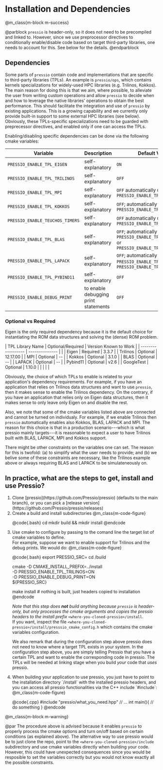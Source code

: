 
# Installation and Dependencies


@m_class{m-block m-success}

@parblock `pressio` is header-only, so it does not need to be precompiled and linked to.
However, since we use preprocessor directives to conditionally
enable/disable code based on target third-party libraries,
one needs to account for this. See below for the details.
@endparblock



## Dependencies

Some parts of `pressio` contain code and implementations
that are specific to third-party libraries (TPLs).
An example is `pressio/ops`, which contains kernels specializations
for widely-used HPC libraries (e.g. Trilinos, Kokkos).
The main reason for doing this is that we aim, where possible,
to alleviate the user from writing custom operations and allow `pressio` to decide when and how to leverage
the native libraries' operations to obtain the best performance.
This should facilitate the integration and use of `pressio` by existing applications.
This is a growing capability and we currently only
provide built-in support to some external HPC libraries (see below).
Obviously, these TPLs-specific specializations need to be guarded with
preprecessor directives, and enabled only if one can access the TPLs.

Enabling/disabling specific dependencies can be done via the following cmake variables:

| Variable                        | Description                          | Default Value                                                                                   |
| ------------------              | ---------------                      | -----------                                                                                     |
| `PRESSIO_ENABLE_TPL_EIGEN`      | self-explanatory                     | `ON`                                                                                            |
| `PRESSIO_ENABLE_TPL_TRILINOS`   | self-explanatory                     | `OFF`                                                                                           |
| `PRESSIO_ENABLE_TPL_MPI`        | self-explanatory                     | `OFF`  automatically `ON` if `PRESSIO_ENABLE_TPL_TRILINOS=ON`                                   |
| `PRESSIO_ENABLE_TPL_KOKKOS`     | self-explanatory                     | `OFF`; automatically `ON` if `PRESSIO_ENABLE_TPL_TRILINOS=ON`                                   |
| `PRESSIO_ENABLE_TEUCHOS_TIMERS` | self-explanatory                     | `OFF`  automatically `ON` if `PRESSIO_ENABLE_TPL_TRILINOS=ON`                                   |
| `PRESSIO_ENABLE_TPL_BLAS`       | self-explanatory                     | `OFF`; automatically `ON` if `PRESSIO_ENABLE_TPL_LAPACK=ON` or `PRESSIO_ENABLE_TPL_TRILINOS=ON` |
| `PRESSIO_ENABLE_TPL_LAPACK`     | self-explanatory                     | `OFF`; automatically `ON` if `PRESSIO_ENABLE_TPL_BLAS=ON` or `PRESSIO_ENABLE_TPL_TRILINOS=ON`   |
| `PRESSIO_ENABLE_TPL_PYBIND11`   | self-explanatory                     | `OFF`                                                                                           |
| `PRESSIO_ENABLE_DEBUG_PRINT`    | to enable debugging print statements | `OFF`                                                                                           |

### Optional vs Required

Eigen is the only required dependency because it is the
default choice for instantiating the ROM data structures
and solving the (dense) ROM problem.

| TPL Library Name   | Optional/Required | Version Known to Work |
| ------------------ | ---------------   |                       |
| Eigen              | Required          | 3.3.7                 |
| Trilinos           | Optional          | 12.17.00              |
| MPI                | Optional          | --                    |
| Kokkos             | Optional          | 3.1.0                 |
| BLAS               | Optional          | --                    |
| LAPACK             | Optional          | --                    |
| Pybind11           | Optional          | v2.6                  |
| GoogleTest         | Optional          | 1.10.0                |
|                    |                   |                       |


Obviously, the choice of which TPLs to enable is related to
your application's dependency requirements.
For example, if you have an application that relies on
Trilinos data structures and want to use `pressio`,
then it makes sense to enable the Trilinos dependency.
On the contrary, if you have an application that relies only on
Eigen data structures, then it makes sense to only leave only Eigen on
and disable the rest.

Also, we note that some of the cmake variables listed above are connected
and cannot be turned on individualy.
For example, if we enable Trilinos then `pressio` automatically
enables also Kokkos, BLAS, LAPACK and MPI.
The reason for this choice is that in a production scenario---which is what
pressio mainly targets---it is reasonable
to expect a user to have Trilinos built with BLAS, LAPACK, MPI and Kokkos support.

There might be other constraints on the variables one can set.
The reason for this is twofold: (a) to simplify what the user needs
to provide; and (b) we belive some of these constraints are necessary, like
the Trilinos example above or always requiring BLAS and LAPACK to be simulateneously on.
<!-- Note that, since `pressio` is header-only, any TPL you want to enable -->
<!-- is not really needed when installing `pressio`, but it is needed when -->
<!-- you build any code that *uses* pressio. -->
<!-- Therefore, you need to make sure that before you use `pressio` in your code, -->
<!-- you include/link to any TPL you want to use. -->
<!-- At the very minimum, you need to have Eigen installed. -->


## In practice, what are the steps to get, install and use Pressio?
<ol>
<li>Clone [pressio](https://github.com/Pressio/pressio) (defaults to the main branch),
or you can pick a [release version](https://github.com/Pressio/pressio/releases) </li>

<li>Create a build and install subdirectories
@m_class{m-code-figure}

@code{.bash}
cd <where-you-cloned-pressio>
mkdir build && mkdir install
@endcode
</li>

<li> Use cmake to configure by passing to the comand line the target list of cmake variables to define. <br/>
For example, suppose we want to enable support for Trilinos and the debug prints. We would do:
@m_class{m-code-figure}

@code{.bash}
export PRESSIO_SRC=<where-you-cloned-pressio>
cd <where-you-cloned-pressio>/build

cmake -D CMAKE_INSTALL_PREFIX=../install \
	  -D PRESSIO_ENABLE_TPL_TRILINOS=ON \
	  -D PRESSIO_ENABLE_DEBUG_PRINT=ON \
	  ${PRESSIO_SRC}

make install # nothing is built, just headers copied to installation
@endcode
</li>

*Note that this step does **not** build anything because `pressio` is header-only,
but only processes the cmake arguments and copies the pressio headers to the
install prefix* `<where-you-cloned-pressio>/install`.<br/>
If you want, inspect the file `<where-you-cloned-pressio>/install/presssio_cmake_config.h`
which contains the cmake variables configuration.

We also remark that during the configuration step above pressio
does not need to know where a target TPL exists in your system.
In the configuration step above, you are simply telling Pressio that you have
a certain TPL and want to enable the corresponding code in pressio.
The TPLs will be needed at linking stage when you build *your* code that *uses* pressio.

<li> When building your application to use pressio, you just have to point to
the installation directory `<where-you-cloned-pressio>/install` with the installed
pressio headers, and you can access all pressio functionalities via the C++ include `#include<pressio.hpp>`:
@m_class{m-code-figure}

@code{.cpp}
#include "pressio/what_you_need.hpp"
// ...
int main(){
  // do something
}
@endcode
</li>
</ol>

@m_class{m-block m-warning}

@par
The procedure above is advised because it enables `pressio`
to properly process the cmake options and turn on/off based
on certain conditions (as explained above).
The alternative way to use pressio would be to just clone the repo,
point to the `<where-you-cloned-pressio>/include` subdirectory
and use cmake variables directly when building your code.
However, this could have unexpected consequences since
you would be resposible to set the variables correctly but you would not
know exactly all the possible constraints.
